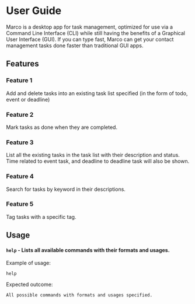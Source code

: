 # User Guide
Marco is a desktop app for task management, optimized for use via a Command Line Interface (CLI) while still having the benefits of a Graphical User Interface (GUI). If you can type fast, Marco can get your contact management tasks done faster than traditional GUI apps.
## Features 

### Feature 1 
Add and delete tasks into an existing task list specified (in the form of todo, event or deadline)

### Feature 2
Mark tasks as done when they are completed.

### Feature 3
List all the existing tasks in the task list with their description and status.
Time related to event task, and deadline to deadline task will also be shown.

### Feature 4
Search for tasks by keyword in their descriptions.

### Feature 5
Tag tasks with a specific tag.

## Usage

#### `help` - Lists all available commands with their formats and usages.

Example of usage: 

`help`

Expected outcome:

`All possible commands with formats and usages specified. `

